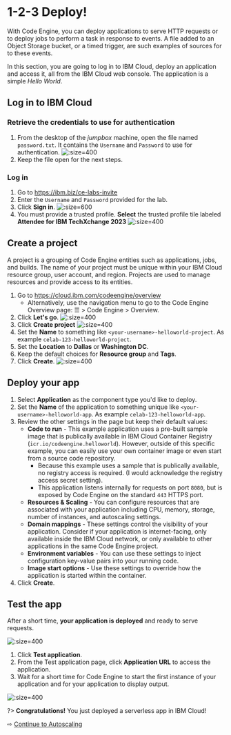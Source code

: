 # 1-2-3 Deploy!

With Code Engine, you can deploy applications to serve HTTP requests or to deploy jobs to perform a task in response to events. A file added to an Object Storage bucket, or a timed trigger, are such examples of sources for to these events.

In this section, you are going to log in to IBM Cloud, deploy an application and access it, all from the IBM Cloud web console. The application is a simple _Hello World_.

## Log in to IBM Cloud

### Retrieve the credentials to use for authentication

1. From the desktop of the _jumpbox_ machine, open the file named `password.txt`. It contains the `Username` and `Password` to use for authentication.
   ![](../dalab-2048/images/20-password.png ':size=400')
1. Keep the file open for the next steps.

### Log in

1. Go to https://ibm.biz/ce-labs-invite
1. Enter the `Username` and `Password` provided for the lab.
1. Click **Sign in**.
  ![](images/10-login.png ':size=600')
1. You must provide a trusted profile. **Select** the trusted profile tile labeled **Attendee for IBM TechXchange 2023**
  ![](images/10-select-profile.png ':size=400')

## Create a project

A project is a grouping of Code Engine entities such as applications, jobs, and builds. The name of your project must be unique within your IBM Cloud resource group, user account, and region. Projects are used to manage resources and provide access to its entities.

1. Go to https://cloud.ibm.com/codeengine/overview
   * Alternatively, use the navigation menu to go to the Code Engine Overview page: ☰ > Code Engine > Overview.
1. Click **Let's go**.
  ![](images/10-landing.png ':size=400')
1. Click **Create project**
  ![](images/10-click-create-project.png ':size=400')
1. Set the **Name** to something like `<your-username>-helloworld-project`. As example `celab-123-helloworld-project`.
1. Set the **Location** to **Dallas** or **Washington DC**.
1. Keep the default choices for **Resource group** and **Tags**.
1. Click **Create**.
  ![](images/10-create-project.png ':size=400')

## Deploy your app

1. Select **Application** as the component type you'd like to deploy.
1. Set the **Name** of the application to something unique like `<your-username>-helloworld-app`. As example `celab-123-helloworld-app`.
1. Review the other settings in the page but keep their default values:
   * **Code to run** - This example application uses a pre-built sample image that is publically available in IBM Cloud Container Registry (`icr.io/codeengine.helloworld`). However, outside of this specific example, you can easily use your own container image or even start from a source code repository.
      * Because this example uses a sample that is publically available, no registry access is required. (I would acknowledge the registry access secret setting).
      * This application listens internally for requests on port `8080`, but is exposed by Code Engine on the standard `443` HTTPS port.
   * **Resources & Scaling** - You can configure resources that are associated with your application including CPU, memory, storage, number of instances, and autoscaling settings.
   * **Domain mappings** - These settings control the visibility of your application. Consider if your application is internet-facing, only available inside the IBM Cloud network, or only available to other applications in the same Code Engine project.
   * **Environment variables** - You can use these settings to inject configuration key-value pairs into your running code.
   * **Image start options** - Use these settings to override how the application is started within the container.
1. Click **Create**.

## Test the app

After a short time, **your application is deployed** and ready to serve requests. 

![](images/10-app-running.png ':size=400')

1. Click **Test application**.
1. From the Test application page, click **Application URL** to access the application.
1. Wait for a short time for Code Engine to start the first instance of your application and for your application to display output.

![](images/10-app-output.png ':size=400')

?> **Congratulations!** You just deployed a serverless app in IBM Cloud!

⇨ [Continue to Autoscaling](20-scaling.md)